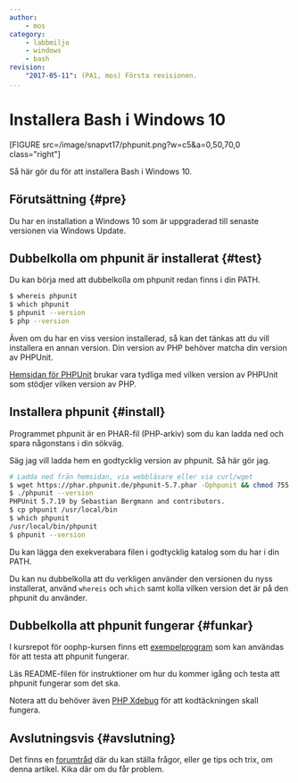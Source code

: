 ```yaml
---
author:
    - mos
category: 
    - labbmiljo
    - windows
    - bash
revision:
    "2017-05-11": (PA1, mos) Första revisionen.
...
```

Installera Bash i Windows 10
==================================

[FIGURE src=/image/snapvt17/phpunit.png?w=c5&a=0,50,70,0 class="right"]

Så här gör du för att installera Bash i Windows 10.

<!--more-->



Förutsättning {#pre}
-------------------------------

Du har en installation a Windows 10 som är uppgraderad till senaste versionen via Windows Update.





Dubbelkolla om phpunit är installerat {#test}
-------------------------------

Du kan börja med att dubbelkolla om phpunit redan finns i din PATH.

```bash
$ whereis phpunit
$ which phpunit
$ phpunit --version
$ php --version
```

Även om du har en viss version installerad, så kan det tänkas att du vill installera en annan version. Din version av PHP behöver matcha din version av PHPUnit.

[Hemsidan för PHPUnit](https://phpunit.de/) brukar vara tydliga med vilken version av PHPUnit som stödjer vilken version av PHP.



Installera phpunit {#install}
-------------------------------

Programmet phpunit är en PHAR-fil (PHP-arkiv) som du kan ladda ned och spara någonstans i din sökväg.

Säg jag vill ladda hem en godtycklig version av phpunit. Så här gör jag.

```bash
# Ladda ned från hemsidan, via webbläsare eller via curl/wget
$ wget https://phar.phpunit.de/phpunit-5.7.phar -Ophpunit && chmod 755 phpunit
$ ./phpunit --version
PHPUnit 5.7.19 by Sebastian Bergmann and contributors.
$ cp phpunit /usr/local/bin 
$ which phpunit
/usr/local/bin/phpunit
$ phpunit --version
```

Du kan lägga den exekverabara filen i godtycklig katalog som du har i din PATH.

Du kan nu dubbelkolla att du verkligen använder den versionen du nyss installerat, använd `whereis` och `which` samt kolla vilken version det är på den phpunit du använder.



Dubbelkolla att phpunit fungerar {#funkar}
-------------------------------

I kursrepot för oophp-kursen finns ett [exempelprogram](https://github.com/dbwebb-se/oophp/tree/master/example/phpunit) som kan användas för att testa att phpunit fungerar.

Läs README-filen för instruktioner om hur du kommer igång och testa att phpunit fungerar som det ska.

Notera att du behöver även [PHP Xdebug](labbmiljo/xdebug) för att kodtäckningen skall fungera.



Avslutningsvis {#avslutning}
------------------------------

Det finns en [forumtråd](t/6465) där du kan ställa frågor, eller ge tips och trix, om denna artikel. Kika där om du får problem.
